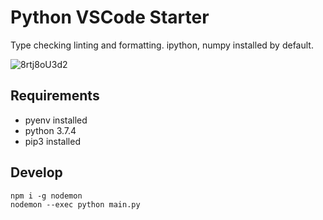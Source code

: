 # Python VSCode Starter

Type checking linting and formatting. ipython, numpy installed by default.

![8rtj8oU3d2](https://user-images.githubusercontent.com/1690659/65329711-f0ab5c80-dbb0-11e9-9128-a3d50f9f6de1.gif)


## Requirements

- pyenv installed
- python 3.7.4
- pip3 installed

## Develop

    npm i -g nodemon
    nodemon --exec python main.py
